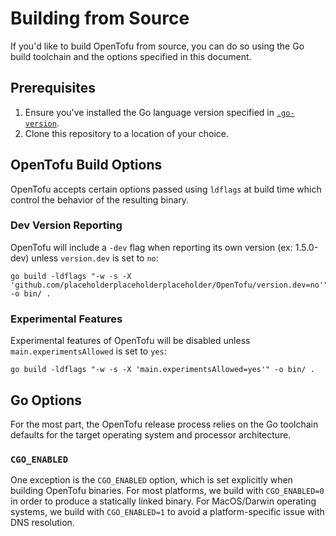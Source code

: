 # Building from Source

If you'd like to build OpenTofu from source, you can do so using the Go build toolchain and the options specified in this document.

## Prerequisites

1. Ensure you've installed the Go language version specified in [`.go-version`](.go-version).
2. Clone this repository to a location of your choice.

## OpenTofu Build Options

OpenTofu accepts certain options passed using `ldflags` at build time which control the behavior of the resulting binary.

### Dev Version Reporting

OpenTofu will include a `-dev` flag when reporting its own version (ex: 1.5.0-dev) unless `version.dev` is set to `no`:

```
go build -ldflags "-w -s -X 'github.com/placeholderplaceholderplaceholder/OpenTofu/version.dev=no'" -o bin/ .
```

### Experimental Features

Experimental features of OpenTofu will be disabled unless `main.experimentsAllowed` is set to `yes`:

```
go build -ldflags "-w -s -X 'main.experimentsAllowed=yes'" -o bin/ .
```

## Go Options

For the most part, the OpenTofu release process relies on the Go toolchain defaults for the target operating system and processor architecture.

### `CGO_ENABLED`

One exception is the `CGO_ENABLED` option, which is set explicitly when building OpenTofu binaries. For most platforms, we build with `CGO_ENABLED=0` in order to produce a statically linked binary. For MacOS/Darwin operating systems, we build with `CGO_ENABLED=1` to avoid a platform-specific issue with DNS resolution. 


